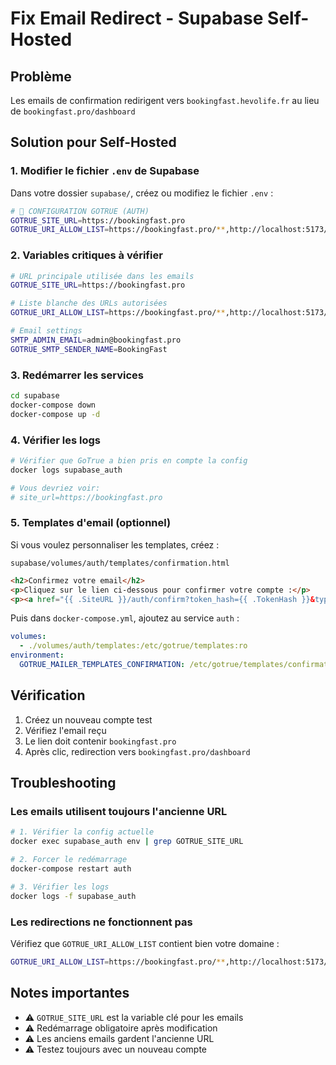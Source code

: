 # Fix Email Redirect - Supabase Self-Hosted

## Problème
Les emails de confirmation redirigent vers `bookingfast.hevolife.fr` au lieu de `bookingfast.pro/dashboard`

## Solution pour Self-Hosted

### 1. Modifier le fichier `.env` de Supabase

Dans votre dossier `supabase/`, créez ou modifiez le fichier `.env` :

```bash
# 🔐 CONFIGURATION GOTRUE (AUTH)
GOTRUE_SITE_URL=https://bookingfast.pro
GOTRUE_URI_ALLOW_LIST=https://bookingfast.pro/**,http://localhost:5173/**
```

### 2. Variables critiques à vérifier

```bash
# URL principale utilisée dans les emails
GOTRUE_SITE_URL=https://bookingfast.pro

# Liste blanche des URLs autorisées
GOTRUE_URI_ALLOW_LIST=https://bookingfast.pro/**,http://localhost:5173/**

# Email settings
SMTP_ADMIN_EMAIL=admin@bookingfast.pro
GOTRUE_SMTP_SENDER_NAME=BookingFast
```

### 3. Redémarrer les services

```bash
cd supabase
docker-compose down
docker-compose up -d
```

### 4. Vérifier les logs

```bash
# Vérifier que GoTrue a bien pris en compte la config
docker logs supabase_auth

# Vous devriez voir:
# site_url=https://bookingfast.pro
```

### 5. Templates d'email (optionnel)

Si vous voulez personnaliser les templates, créez :

`supabase/volumes/auth/templates/confirmation.html`
```html
<h2>Confirmez votre email</h2>
<p>Cliquez sur le lien ci-dessous pour confirmer votre compte :</p>
<p><a href="{{ .SiteURL }}/auth/confirm?token_hash={{ .TokenHash }}&type=signup&redirect_to={{ .SiteURL }}/dashboard">Confirmer mon email</a></p>
```

Puis dans `docker-compose.yml`, ajoutez au service `auth` :
```yaml
volumes:
  - ./volumes/auth/templates:/etc/gotrue/templates:ro
environment:
  GOTRUE_MAILER_TEMPLATES_CONFIRMATION: /etc/gotrue/templates/confirmation.html
```

## Vérification

1. Créez un nouveau compte test
2. Vérifiez l'email reçu
3. Le lien doit contenir `bookingfast.pro`
4. Après clic, redirection vers `bookingfast.pro/dashboard`

## Troubleshooting

### Les emails utilisent toujours l'ancienne URL

```bash
# 1. Vérifier la config actuelle
docker exec supabase_auth env | grep GOTRUE_SITE_URL

# 2. Forcer le redémarrage
docker-compose restart auth

# 3. Vérifier les logs
docker logs -f supabase_auth
```

### Les redirections ne fonctionnent pas

Vérifiez que `GOTRUE_URI_ALLOW_LIST` contient bien votre domaine :
```bash
GOTRUE_URI_ALLOW_LIST=https://bookingfast.pro/**,http://localhost:5173/**
```

## Notes importantes

- ⚠️ `GOTRUE_SITE_URL` est la variable clé pour les emails
- ⚠️ Redémarrage obligatoire après modification
- ⚠️ Les anciens emails gardent l'ancienne URL
- ⚠️ Testez toujours avec un nouveau compte
